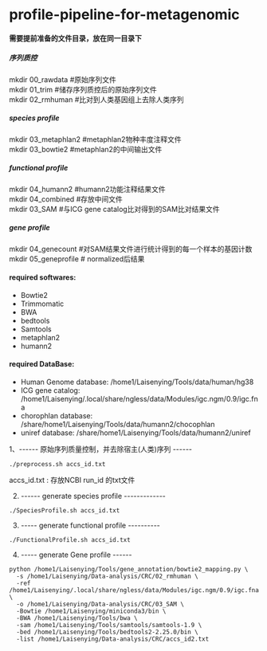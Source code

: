 # profile-pipeline-for-metagenomic
#### 需要提前准备的文件目录，放在同一目录下
##### 序列质控
mkdir 00_rawdata    #原始序列文件 \
mkdir 01_trim       #储存序列质控后的原始序列文件 \
mkdir 02_rmhuman    #比对到人类基因组上去除人类序列 
##### species profile
mkdir 03_metaphlan2 #metaphlan2物种丰度注释文件 \
mkdir 03_bowtie2    #metaphlan2的中间输出文件 
##### functional profile
mkdir 04_humann2    #humann2功能注释结果文件 \
mkdir 04_combined   #存放中间文件 \
mkdir 03_SAM        #与ICG gene catalog比对得到的SAM比对结果文件 
##### gene profile
mkdir 04_genecount  #对SAM结果文件进行统计得到的每一个样本的基因计数 \
mkdir 05_geneprofile # normalized后结果 

#### required softwares: 
- Bowtie2
- Trimmomatic
- BWA
- bedtools
- Samtools
- metaphlan2 
- humann2

#### required DataBase:
 - Human Genome database: /home1/Laisenying/Tools/data/human/hg38
 - ICG gene catalog: /home1/Laisenying/.local/share/ngless/data/Modules/igc.ngm/0.9/igc.fna
 - chorophlan database: /share/home1/Laisenying/Tools/data/humann2/chocophlan
 - uniref database: /share/home1/Laisenying/Tools/data/humann2/uniref
 

1、------ 原始序列质量控制，并去除宿主(人类)序列 ------
```
./preprocess.sh accs_id.txt 
```
accs_id.txt : 存放NCBI run_id 的txt文件

2. ------ generate species profile ------------- 
```
./SpeciesProfile.sh accs_id.txt
```

3. ----- generate functional profile ----------
```
./FunctionalProfile.sh accs_id.txt
```

4. ----- generate Gene profile ------
```
python /home1/Laisenying/Tools/gene_annotation/bowtie2_mapping.py \
  -s /home1/Laisenying/Data-analysis/CRC/02_rmhuman \
  -ref /home1/Laisenying/.local/share/ngless/data/Modules/igc.ngm/0.9/igc.fna \
  -o /home1/Laisenying/Data-analysis/CRC/03_SAM \
  -Bowtie /home1/Laisenying/miniconda3/bin \
  -BWA /home1/Laisenying/Tools/bwa \
  -sam /home1/Laisenying/Tools/samtools/samtools-1.9 \
  -bed /home1/Laisenying/Tools/bedtools2-2.25.0/bin \
  -list /home1/Laisenying/Data-analysis/CRC/accs_id2.txt
```

